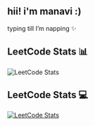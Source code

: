 ## hii! i'm manavi :)

typing till I’m napping ✨

<!--
**manavisharma14/manavisharma14** is a ✨ _special_ ✨ repository because its `README.md` (this file) appears on your GitHub profile.

Here are some ideas to get you started:

- 🔭 I’m currently working on ...
- 🌱 I’m currently learning ...
- 👯 I’m looking to collaborate on ...
- 🤔 I’m looking for help with ...
- 💬 Ask me about ...
- 📫 How to reach me: ...
- 😄 Pronouns: ...
- ⚡ Fun fact: ...
-->

## LeetCode Stats 📊
![LeetCode Stats](https://img.shields.io/badge/dynamic/json?color=brightgreen&label=LeetCode&query=totalSolved&suffix=%20problems%20solved&url=https://leetcode-stats-api.herokuapp.com/manavisharma14)


## LeetCode Stats 💻

[![LeetCode Stats](https://leetcard.jacoblin.cool/manavisharma14?ext=heatmap)](https://leetcode.com/manavisharma14/)

